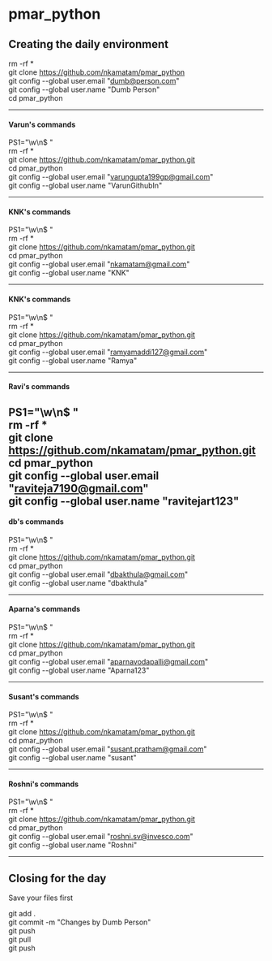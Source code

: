 # pmar_python

## Creating the daily environment

rm -rf *<br>
git clone https://github.com/nkamatam/pmar_python <br>
git config --global user.email "dumb@person.com" <br>
git config --global user.name "Dumb Person"<br>
cd pmar_python<br>

------------------------------------
#### Varun's commands <br>
PS1="\w\n$ " <br>
rm -rf *<br>
git clone https://github.com/nkamatam/pmar_python.git<br>
cd pmar_python<br>
git config --global user.email "varungupta199gp@gmail.com"<br>
git config --global user.name "VarunGithubIn"<br>

------------------------------------
#### KNK's commands <br>
PS1="\w\n$ " <br>
rm -rf *<br>
git clone https://github.com/nkamatam/pmar_python.git<br>
cd pmar_python<br>
git config --global user.email "nkamatam@gmail.com"<br>
git config --global user.name "KNK"<br>

------------------------------------
#### KNK's commands <br>
PS1="\w\n$ " <br>
rm -rf *<br>
git clone https://github.com/nkamatam/pmar_python.git<br>
cd pmar_python<br>
git config --global user.email "ramyamaddi127@gmail.com"<br>
git config --global user.name "Ramya"<br>

------------------------------------

#### Ravi's commands <br>
PS1="\w\n$ " <br>
rm -rf *<br>
git clone https://github.com/nkamatam/pmar_python.git<br>
cd pmar_python<br>
git config --global user.email "raviteja7190@gmail.com"<br>
git config --global user.name "ravitejart123"<br>
------------------------------------
#### db's commands <br>
PS1="\w\n$ " <br>
rm -rf *<br>
git clone https://github.com/nkamatam/pmar_python.git<br>
cd pmar_python<br>
git config --global user.email "dbakthula@gmail.com"<br>
git config --global user.name "dbakthula"<br>

------------------------------------
#### Aparna's commands <br>
PS1="\w\n$ " <br>
rm -rf *<br>
git clone https://github.com/nkamatam/pmar_python.git<br>
cd pmar_python<br>
git config --global user.email "aparnavodapalli@gmail.com"<br>
git config --global user.name "Aparna123"<br>


------------------------------------
#### Susant's commands <br>
PS1="\w\n$ " <br>
rm -rf *<br>
git clone https://github.com/nkamatam/pmar_python.git<br>
cd pmar_python<br>
git config --global user.email "susant.pratham@gmail.com"<br>
git config --global user.name "susant"<br>


------------------------------------
#### Roshni's commands <br>
PS1="\w\n$ " <br>
rm -rf *<br>
git clone https://github.com/nkamatam/pmar_python.git<br>
cd pmar_python<br>
git config --global user.email "roshni.sv@invesco.com"<br>
git config --global user.name "Roshni"<br>


------------------------------------

## Closing for the day
Save your files first<br>

git add . <br>
git commit -m "Changes by Dumb Person"<br>
git push <br>
git pull<br>
git push<br>


